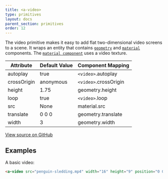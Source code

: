 ```yaml
---
title: <a-video>
type: primitives
layout: docs
parent_section: primitives
order: 12
---
```


The video primitive makes it easy to add flat two-dimensional video screens to a scene. It wraps an entity that contains [`geometry`](../components/geometry.html) and [`material`](../components/material.html) components. The [`material component`](../components/material.html) uses a video texture.

| Attribute           | Default Value   | Component Mapping         |
| ------------------- | --------------- | ------------------------- |
| autoplay            | true            | `<video>`.autoplay        |
| crossOrigin         | anonymous       | `<video>`.crossOrigin     |
| height              | 1.75            | geometry.height           |
| loop                | true            | `<video>`.loop            |
| src                 | None            | material.src              |
| translate           | 0 0 0           | geometry.translate        |
| width               | 3               | geometry.width            |

[View source on GitHub](https://github.com/aframevr/aframe/blob/master/elements/templates/a-video.html)

## Examples

A basic video:

```html
<a-video src="penguin-sledding.mp4" width="16" height="9" position="0 0 -20"></a-video>
```
